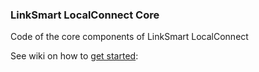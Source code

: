 ### LinkSmart LocalConnect Core
Code of the core components of LinkSmart LocalConnect

See wiki on how to [get started](https://linksmart.eu/redmine/projects/linksmart-local-connect/wiki/Source_Code?parent=Wiki):


